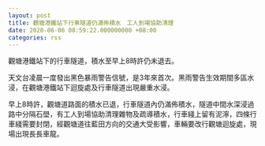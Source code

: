 ```yaml
---
layout: post
title: 觀塘港鐵站下行車隧道仍滿佈積水　工人到場協助清理
date: 2020-06-06 08:59:22.000000000 +08:00
categories: rss
---
```


觀塘港鐵站下的行車隧道，積水至早上8時許仍未退去。

天文台凌晨一度發出黑色暴雨警告信號，是3年來首次。黑雨警告生效期間多區水浸，在觀塘港鐵站下迴旋處及行車隧道出現嚴重水浸。

早上8時許，觀塘道路面的積水已退，行車隧道內仍滿佈積水，隧道中間水深浸過路中分隔石壆，有工人到場協助清理雜物及疏導積水，行車綫上留有泥濘，四條行車綫需要封閉，經觀塘道往藍田方向的交通大受影響，車輛要改行觀塘迴旋處，現場出現長長車龍。

